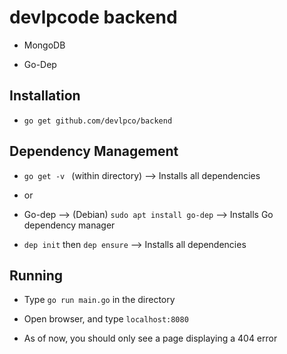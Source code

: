 # devlpcode backend

- MongoDB

- Go-Dep

## Installation

- `go get github.com/devlpco/backend`

## Dependency Management

- `go get -v ` (within directory) --> Installs all dependencies

- or

- Go-dep --> (Debian) `sudo apt install go-dep` --> Installs Go dependency manager

- `dep init` then `dep ensure` --> Installs all dependencies 

## Running

- Type  `go run main.go` in the directory

- Open browser, and type `localhost:8080`

- As of now, you should only see a page displaying a 404 error